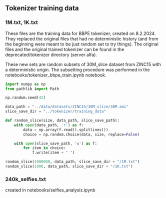 ## Tokenizer training data

### 1M.txt, 1K.txt
These files are the training data for BBPE tokenizer, created on 8.2.2024. They replaced the original files that had no deterministic history (and from the beginning were meant to be just random set to try things). The original files and the original trained tokenizer can be found in the deprecated/tokenizer directory (server alfa).

These new sets are random subsets of 30M_slice dataset from ZINC15 with a deterministic origin. The subsetting procedure was performed in the notebooks/tokenizer_bbpe_train.ipynb notebook.

```python
import numpy as np
from pathlib import Path

np.random.seed(42)

data_path = "../data/datasets/ZINC15/30M_slice/30M.smi"
slice_save_dir = "../tokenizer/training_data"

def random_slice(size, data_path, slice_save_path):
    with open(data_path, 'r') as f:
        data = np.array(f.read().splitlines())
        choice = np.random.choice(data, size, replace=False)

    with open(slice_save_path, 'w') as f:
        for item in choice:
            f.write(item + " ")

random_slice(1000000, data_path, slice_save_dir + "/1M.txt")
random_slice(1000, data_path, slice_save_dir + "/1K.txt")
```


### 240k_selfies.txt
created in notebooks/selfies_analysis.ipynb